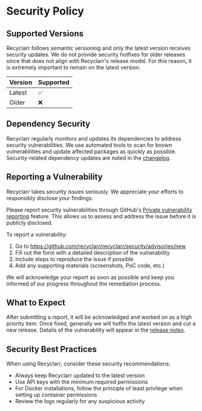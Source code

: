 # Security Policy

## Supported Versions

Recyclarr follows semantic versioning and only the latest version receives security updates. We do
not provide security hotfixes for older releases since that does not align with Recyclarr's release
model. For this reason, it is extremely important to remain on the latest version.

| Version | Supported          |
| ------- | ------------------ |
| Latest  | :white_check_mark: |
| Older   | :x:                |

## Dependency Security

Recyclarr regularly monitors and updates its dependencies to address security vulnerabilities. We
use automated tools to scan for known vulnerabilities and update affected packages as quickly as
possible. Security-related dependency updates are noted in the [changelog].

## Reporting a Vulnerability

Recyclarr takes security issues seriously. We appreciate your efforts to responsibly disclose your
findings.

Please report security vulnerabilities through GitHub's [Private vulnerability reporting][report]
feature. This allows us to assess and address the issue before it is publicly disclosed.

To report a vulnerability:

1. Go to <https://github.com/recyclarr/recyclarr/security/advisories/new>
2. Fill out the form with a detailed description of the vulnerability
3. Include steps to reproduce the issue if possible
4. Add any supporting materials (screenshots, PoC code, etc.)

We will acknowledge your report as soon as possible and keep you informed of our progress throughout
the remediation process.

[report]: https://github.com/recyclarr/recyclarr/security/advisories/new

## What to Expect

After submitting a report, it will be acknowledged and worked on as a high priority item. Once
fixed, generally we will hotfix the latest version and cut a new release. Details of the
vulnerability will appear in the [release notes][changelog].

## Security Best Practices

When using Recyclarr, consider these security recommendations:

- Always keep Recyclarr updated to the latest version
- Use API keys with the minimum required permissions
- For Docker installations, follow the principle of least privilege when setting up container
  permissions
- Review the logs regularly for any suspicious activity

[changelog]: https://github.com/recyclarr/recyclarr/blob/master/CHANGELOG.md
